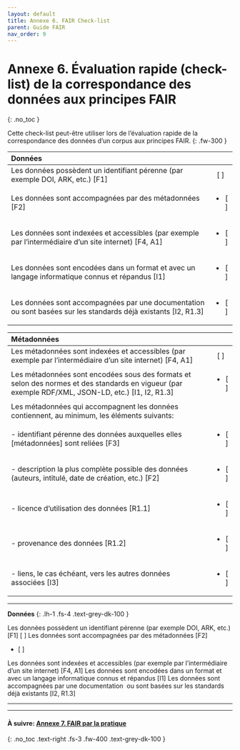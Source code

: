 ```yaml
---
layout: default
title: Annexe 6. FAIR Check-list
parent: Guide FAIR
nav_order: 9
---
```


# Annexe 6. Évaluation rapide (check-list) de la correspondance des données aux principes FAIR
{: .no_toc }

Cette check-list peut-être utiliser lors de l’évaluation rapide de la correspondance des données d’un corpus aux principes FAIR.
{: .fw-300 }

| Données  		   |			 |
:------------------|:-----------:|
| Les données possèdent un identifiant pérenne (par exemple DOI, ARK, etc.) [F1]   | [ ] |
| Les données sont accompagnées par des métadonnées [F2] |	 <ul><li>[ ]</li></ul> |
| Les données sont indexées et accessibles (par exemple par l’intermédiaire d’un site internet) [F4, A1] |	 <ul><li>[ ]</li></ul> |
| Les données sont encodées dans un format et avec un langage informatique connus et répandus [I1] |	 <ul><li>[ ]</li></ul> |
| Les données sont accompagnées par une documentation ou sont basées sur les standards déjà existants [I2, R1.3] |	 <ul><li>[ ]</li></ul> |

| Métadonnées  		   |			 |
:------------------|:-----------:|
| Les métadonnées sont indexées et accessibles (par exemple par l’intermédiaire d’un site internet) [F4, A1]   | [ ] |
| Les métadonnées sont encodées sous des formats et selon des normes et des standards en vigueur (par exemple RDF/XML, JSON-LD, etc.) [I1, I2, R1.3] |	 <ul><li>[ ]</li></ul> |
| Les métadonnées qui accompagnent les données contiennent, au minimum, les éléments suivants: | |
| <span class="margin-left">- identifiant pérenne des données auxquelles elles [métadonnées] sont reliées [F3]</span> | <ul><li>[ ]</li></ul> |
| <span class="margin-left">- description la plus complète possible des données (auteurs, intitulé, date de création, etc.) [F2]</span> | <ul><li>[ ]</li></ul> |
| <span class="margin-left">- licence d’utilisation des données [R1.1]</span> | <ul><li>[ ]</li></ul> |
| <span class="margin-left">- provenance des données [R1.2]</span> | <ul><li>[ ]</li></ul> |
| <span class="margin-left">- liens, le cas échéant, vers les autres données associées [I3]</span> | <ul><li>[ ]</li></ul> |


******************

**Données**
{: .lh-1 .fs-4 .text-grey-dk-100 }

Les données possèdent un identifiant pérenne (par exemple DOI, ARK, etc.) [F1]	 [ ]
Les données sont accompagnées par des métadonnées [F2]	 <ul><li>[ ]</li></ul>
Les données sont indexées et accessibles (par exemple par l’intermédiaire d’un site internet) [F4, A1]
Les données sont encodées dans un format et avec un langage informatique connus et répandus [I1]
Les données sont accompagnées par une documentation  ou sont basées sur les standards déjà existants [I2, R1.3]

******************

---

#### À suivre: [Annexe 7. FAIR par la pratique](/docs/fair-guide/annexe-7)
{: .no_toc .text-right .fs-3 .fw-400 .text-grey-dk-100 }